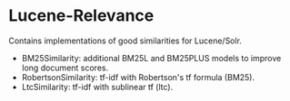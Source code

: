 # Lucene-Relevance
Contains implementations of good similarities for Lucene/Solr.
- BM25Similarity: additional BM25L and BM25PLUS models to improve long document scores.
- RobertsonSimilarity: tf-idf with Robertson's tf formula (BM25).
- LtcSimilarity: tf-idf with sublinear tf (ltc). 
